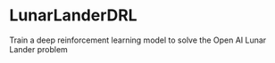 # LunarLanderDRL
Train a deep reinforcement learning model to solve the Open AI Lunar Lander problem
